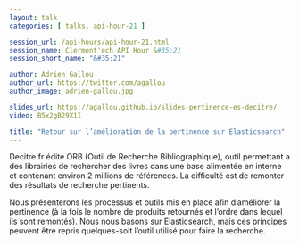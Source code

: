 ```yaml
---
layout: talk
categories: [ talks, api-hour-21 ]

session_url: /api-hours/api-hour-21.html
session_name: Clermont'ech API Hour &#35;21
session_short_name: "&#35;21"

author: Adrien Gallou
author_url: https://twitter.com/agallou
author_image: adrien-gallou.jpg

slides_url: https://agallou.github.io/slides-pertinence-es-decitre/
video: B5x2gB29X1I 

title: "Retour sur l’amélioration de la pertinence sur Elasticsearch"
---
```


Decitre.fr édite ORB (Outil de Recherche Bibliographique), outil permettant a des librairies de rechercher 
des livres dans une base alimentée en interne et contenant environ 2 millions de références. La difficulté 
est de remonter des résultats de recherche pertinents.

Nous présenterons les processus et outils mis en place afin d’améliorer la pertinence (à la fois le nombre 
de produits retournés et l’ordre dans lequel ils sont remontés). Nous nous basons sur Elasticsearch, mais 
ces principes peuvent être repris quelques-soit l’outil utilisé pour faire la recherche.
